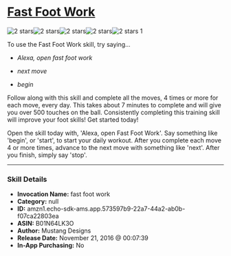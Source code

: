 # [Fast Foot Work](http://alexa.amazon.com/#skills/amzn1.echo-sdk-ams.app.573597b9-22a7-44a2-ab0b-f07ca22803ea)
![2 stars](../../images/ic_star_black_18dp_1x.png)![2 stars](../../images/ic_star_black_18dp_1x.png)![2 stars](../../images/ic_star_border_black_18dp_1x.png)![2 stars](../../images/ic_star_border_black_18dp_1x.png)![2 stars](../../images/ic_star_border_black_18dp_1x.png) 1

To use the Fast Foot Work skill, try saying...

* *Alexa, open fast foot work*

* *next move*

* *begin*

Follow along with this skill and complete all the moves, 4 times or more for each move, every day.
This takes about 7 minutes to complete and will give you over 500 touches on the ball.
Consistently completing this training skill will improve your foot skills!
Get started today!

Open the skill today with, 'Alexa, open Fast Foot Work'.
Say something like 'begin', or 'start', to start your daily workout.
After you complete each move 4 or more times, advance to the next move with something like 'next'.
After you finish, simply say 'stop'.

***

### Skill Details

* **Invocation Name:** fast foot work
* **Category:** null
* **ID:** amzn1.echo-sdk-ams.app.573597b9-22a7-44a2-ab0b-f07ca22803ea
* **ASIN:** B01N64LK3O
* **Author:** Mustang Designs
* **Release Date:** November 21, 2016 @ 00:07:39
* **In-App Purchasing:** No
